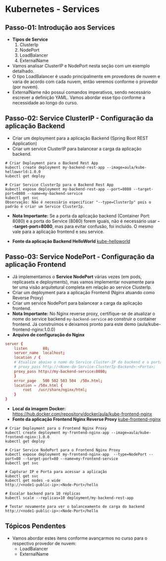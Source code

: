 # Kubernetes - Services

## Passo-01: Introdução aos Services
- **Tipos de Service**
  1. ClusterIp
  2. NodePort
  3. LoadBalancer
  4. ExternalName
- Vamos analisar ClusterIP e NodePort nesta seção com um exemplo detalhado.
- O tipo LoadBalancer é usado principalmente em provedores de nuvem e varia de acordo com cada nuvem, então veremos conforme o provedor (por nuvem).
- ExternalName não possui comandos imperativos, sendo necessário escrever a definição YAML. Vamos abordar esse tipo conforme a necessidade ao longo do curso.

## Passo-02: Service ClusterIP - Configuração da aplicação Backend
- Criar um deployment para a aplicação Backend (Spring Boot REST Application)
- Criar um service ClusterIP para balancear a carga da aplicação backend.
```
# Criar Deployment para o Backend Rest App
kubectl create deployment my-backend-rest-app --image=aula/kube-helloworld:1.0.0 
kubectl get deploy

# Criar Service ClusterIp para o Backend Rest App
kubectl expose deployment my-backend-rest-app --port=8080 --target-port=8080 --name=my-backend-service
kubectl get svc
Observação: Não é necessário especificar "--type=ClusterIp" pois o padrão é criar um Service ClusterIp.
```
- **Nota Importante:** Se a porta da aplicação backend (Container Port: 8080) e a porta do Service (8080) forem iguais, não é necessário usar **--target-port=8080**, mas para evitar confusão, foi incluído. O mesmo vale para a aplicação frontend e seu service.

- **Fonte da aplicação Backend HelloWorld** [kube-helloworld](../00-Docker-Images/02-kube-backend-helloworld-springboot/kube-helloworld)

## Passo-03: Service NodePort - Configuração da aplicação Frontend
- Já implementamos o **Service NodePort** várias vezes (em pods, replicasets e deployments), mas vamos implementar novamente para ter uma visão arquitetural completa em relação ao service ClusterIp.
- Criar um deployment para a aplicação Frontend (Nginx atuando como Reverse Proxy)
- Criar um service NodePort para balancear a carga da aplicação frontend.
- **Nota Importante:** No Nginx reverse proxy, certifique-se de atualizar o nome do service backend `my-backend-service` ao construir o container frontend. Já construímos e deixamos pronto para este demo (aula/kube-frontend-nginx:1.0.0)
- **Arquivo de configuração do Nginx**
```conf
server {
    listen       80;
    server_name  localhost;
    location / {
    # Atualize abaixo o nome do Service Cluster-IP do backend e a porta
    # proxy_pass http://<Nome-do-Service-ClusterIp-Backend>:<Porta>;
    proxy_pass http://my-backend-service:8080;
    }
    error_page   500 502 503 504  /50x.html;
    location = /50x.html {
        root   /usr/share/nginx/html;
    }
}
```
- **Local da imagem Docker:** https://hub.docker.com/repository/docker/aula/kube-frontend-nginx
- **Fonte da aplicação Frontend Nginx Reverse Proxy** [kube-frontend-nginx](../00-Docker-Images/03-kube-frontend-nginx)
```
# Criar Deployment para o Frontend Nginx Proxy
kubectl create deployment my-frontend-nginx-app --image=aula/kube-frontend-nginx:1.0.0 
kubectl get deploy

# Criar Service NodePort para o Frontend Nginx Proxy
kubectl expose deployment my-frontend-nginx-app  --type=NodePort --port=80 --target-port=80 --name=my-frontend-service
kubectl get svc

# Capturar IP e Porta para acessar a aplicação
kubectl get svc
kubectl get nodes -o wide
http://<node1-public-ip>:<Node-Port>/hello

# Escalar backend para 10 réplicas
kubectl scale --replicas=10 deployment/my-backend-rest-app

# Testar novamente para ver o balanceamento de carga do backend
http://<node1-public-ip>:<Node-Port>/hello
```

## Tópicos Pendentes
- Vamos abordar estes itens conforme avançarmos no curso para o respectivo provedor de nuvem:
  - LoadBalancer
  - ExternalName
